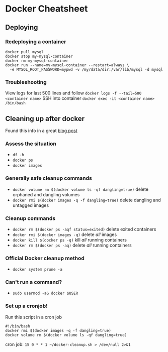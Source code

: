 # Docker Cheatsheet

## Deploying
### Redeploying a container
```
docker pull mysql
docker stop my-mysql-container
docker rm my-mysql-container
docker run --name=my-mysql-container --restart=always \
  -e MYSQL_ROOT_PASSWORD=mypwd -v /my/data/dir:/var/lib/mysql -d mysql
  ```
 
### Troubleshooting
View logs for last 500 lines and follow
```docker logs -f --tail=500 <container name>```
SSH into container 
```docker exec -it <container name> /bin/bash```

## Cleaning up after docker 
Found this info in a great [blog post](https://getintodevops.com/blog/keeping-the-whale-happy-how-to-clean-up-after-docker)
### Assess the situation
* `df -h`
* `docker ps`
* `docker images`
### Generally safe cleanup commands
* `docker volume rm $(docker volume ls -qf dangling=true)` delete orphaned and dangling volumes
* `docker rmi $(docker images -q -f dangling=true)` delete dangling and untagged images
### Cleanup commands
* `docker rm $(docker ps -aqf status=exited)` delete exited containers
* `docker rmi $(docker images -q)` delete *all* images
* `docker kill $(docker ps -q)` kill *all* running containers
* `docker rm $(docker ps -aq)` delete *all* running containers
### Official Docker cleanup method
* `docker system prune -a`
### Can't run a command?
* `sudo usermod -aG docker $USER`
### Set up a cronjob!
Run this script in a cron job
```
#!/bin/bash
docker rmi $(docker images -q -f dangling=true)
docker volume rm $(docker volume ls -qf dangling=true)
```
cron job: 
`15 0 * * 1 ~/docker-cleanup.sh > /dev/null 2>&1`
